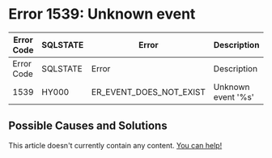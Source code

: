 
# Error 1539: Unknown event


| Error Code | SQLSTATE | Error | Description |
| --- | --- | --- | --- |
| Error Code | SQLSTATE | Error | Description |
| 1539 | HY000 | ER_EVENT_DOES_NOT_EXIST | Unknown event '%s' |




## Possible Causes and Solutions


This article doesn't currently contain any content. [You can help!](/en/writing-and-editing-knowledge-base-articles/)

